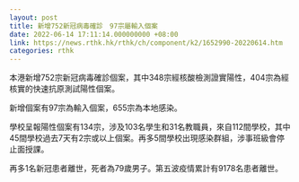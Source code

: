 ```yaml
---
layout: post
title: 新增752新冠病毒確診　97宗屬輸入個案
date: 2022-06-14 17:11:14.000000000 +08:00
link: https://news.rthk.hk/rthk/ch/component/k2/1652990-20220614.htm
categories: rthk
---
```


本港新增752宗新冠病毒確診個案，其中348宗經核酸檢測證實陽性，404宗為經核實的快速抗原測試陽性個案。

新增個案有97宗為輸入個案，655宗為本地感染。

學校呈報陽性個案有134宗，涉及103名學生和31名教職員，來自112間學校，其中45間學校過去7天有2宗或以上個案。再多5間學校出現感染群組，涉事班級會停止面授課。

再多1名新冠患者離世，死者為79歲男子。第五波疫情累計有9178名患者離世。
